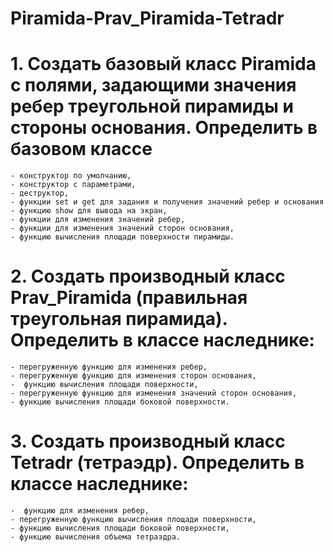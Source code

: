 # Piramida-Prav_Piramida-Tetradr
# 1. Создать базовый класс Piramida с полями, задающими значения ребер треугольной пирамиды и стороны основания. Определить в базовом классе
    - конструктор по умолчанию, 
    - конструктор с параметрами,
    - деструктор,
    - функции set и get для задания и получения значений ребер и основания
    - функцию show для вывода на экран,
    - функции для изменения значений ребер,
    - функции для изменения значений сторон основания,
    - функцию вычисления площади поверхности пирамиды.
# 2. Создать производный класс Prav_Piramida (правильная треугольная пирамида). Определить в классе наследнике:
    - перегруженную функцию для изменения ребер,
    - перегруженную функцию для изменения сторон основания,
    -  функцию вычисления площади поверхности,
    - перегруженную функцию для изменения значений сторон основания,
    - функцию вычисления площади боковой поверхности.
# 3. Создать производный класс Tetradr (тетраэдр). Определить в классе наследнике:
    -  функцию для изменения ребер,
    - перегруженную функцию вычисления площади поверхности,
    - функцию вычисления площади боковой поверхности,
    - функцию вычисления объема тетраэдра.
